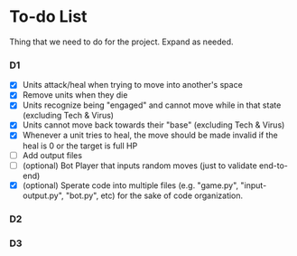 # To-do List
Thing that we need to do for the project. Expand as needed.

### D1
- [x] Units attack/heal when trying to move into another's space
- [x] Remove units when they die
- [x] Units recognize being "engaged" and cannot move while in that state (excluding Tech & Virus)
- [x] Units cannot move back towards their "base" (excluding Tech & Virus)
- [x] Whenever a unit tries to heal, the move should be made invalid if the heal is 0 or the target is full HP
- [ ] Add output files
- [ ] (optional) Bot Player that inputs random moves (just to validate end-to-end)
- [x] (optional) Sperate code into multiple files (e.g. "game.py", "input-output.py", "bot.py", etc) for the sake of code organization.

### D2
### D3